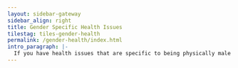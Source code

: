 ```yaml
---
layout: sidebar-gateway
sidebar_align: right
title: Gender Specific Health Issues
tilestag: tiles-gender-health
permalink: /gender-health/index.html
intro_paragraph: |-
  If you have health issues that are specific to being physically male or female you can find more information here. Traditional Acupuncture works by regulating the body's own systems so is often very helpful with difficulties are occurring in gender specific body systems.
---
```



